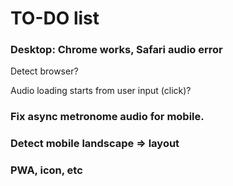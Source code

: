 # TO-DO list

### Desktop: Chrome works, Safari audio error

Detect browser?

Audio loading starts from user input (click)?

### Fix async metronome audio for mobile.

### Detect mobile landscape => layout

### PWA, icon, etc